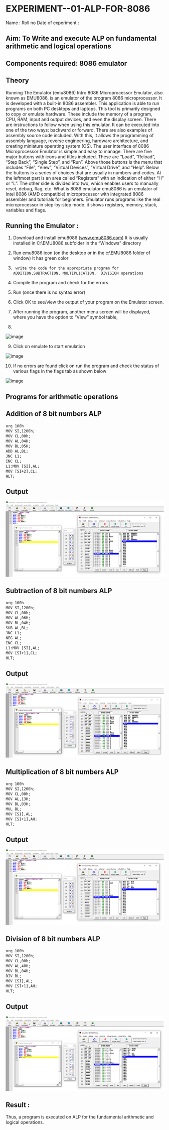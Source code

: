 # EXPERIMENT--01-ALP-FOR-8086
Name :
Roll no 
Date of experiment :





## Aim: To Write and execute ALP on fundamental arithmetic and logical operations
## Components required: 8086  emulator 
## Theory 
Running The Emulator (emu8086) Intro 8086 Microprocessor Emulator, also known as EMU8086, is an emulator of the program 8086 microprocessor. It is developed with a built-in 8086 assembler. This application is able to run programs on both PC desktops and laptops. This tool is primarily designed to copy or emulate hardware. These include the memory of a program, CPU, RAM, input and output devices, and even the display screen. There are instructions to follow when using this emulator. It can be executed into one of the two ways: backward or forward. There are also examples of assembly source code included. With this, it allows the programming of assembly language, reverse engineering, hardware architecture, and creating miniature operating system (OS). The user interface of 8086 Microprocessor Emulator is simple and easy to manage. There are five major buttons with icons and titles included. These are “Load”, “Reload”, “Step Back”, “Single Step”, and “Run”. Above those buttons is the menu that includes “File”, “View”, “Virtual Devices”, “Virtual Drive”, and “Help”. Below the buttons is a series of choices that are usually in numbers and codes. At the leftmost part is an area called “Registers” with an indication of either “H” or “L”. The other side is divided into two, which enables users to manually reset, debug, flag, etc. What is 8086 emulator emu8086 is an emulator of Intel 8086 (AMD compatible) microprocessor with integrated 8086 assembler and tutorials for beginners. Emulator runs programs like the real microprocessor in step-by-step mode. it shows registers, memory, stack, variables and flags.


 ## Running the Emulator :
1.	Download and install emu8086 (www.emu8086.com) It is usually installed in C:\EMU8086 subfolder in the “Windows” directory
2.	  Run  emu8086 icon (on the desktop or in the c:\EMU8086 folder of window) It has green color 
 
 
3.		write the code for the appropriate program for ADDITION,SUBTRACTION, MULTIPLICATION,  DIVISION operations 

4.	 Compile the program and check for the errors 
5.	Run (once there is no syntax error) 

6.	Click OK to see/view the output of your program on the Emulator screen. 


7.	After running the program, another menu screen will be displayed, where you have the option to “View” symbol table,
8.	 


![image](https://user-images.githubusercontent.com/36288975/189273263-d65baae9-4b8f-4723-afb3-c0ffa4052b04.png)











9.	Click on emulate to start emulation 








![image](https://user-images.githubusercontent.com/36288975/189273273-9bb36ec1-e2e8-4892-8d35-37707332bfdc.png)








10.	If no errors are found click on run the program and check the status of various flags in the flags tab as shown below 






![image](https://user-images.githubusercontent.com/36288975/189273277-113a2a33-4a40-4ff8-95a5-ecd3a1f504fe.png)







## Programs for arithmetic  operations

## Addition  of 8 bit numbers  ALP 
```
org 100h  
MOV SI,1200h;
MOV CL,00h;
MOV AL,04H;
MOV BL,05H;
ADD AL,BL;
JNC L1;
INC CL;
L1:MOV [SI],AL;
MOV [SI+2],CL;
HLT;

```

## Output  
![](https://github.com/Kishore00007/EXPERIMENT--01-ALP-FOR-8086/blob/main/IMG-001.png)
 
## Subtraction   of 8 bit numbers  ALP 
```
org 100h
MOV SI,1200h;
MOV CL,00h;
MOV AL,06H;
MOV BL,04H;
SUB AL,BL;
JNC L1;
NEG AL;
INC CL;
L1:MOV [SI],AL;
MOV [SI+1],CL;
HLT;
``` 
## Output  
![](https://github.com/Kishore00007/EXPERIMENT--01-ALP-FOR-8086/blob/main/IMG-002.png)
## Multiplication  of 8 bit numbers  ALP 
```
org 100h  
MOV SI,1200h;
MOV CL,00h;
MOV AL,13H;
MOV BL,03H;
MUL BL;
MOV [SI],AL;
MOV [SI+1],AH;
HLT;
```
 ## Output  
 ![](https://github.com/Kishore00007/EXPERIMENT--01-ALP-FOR-8086/blob/main/IMG-003.png)


## Division  of 8 bit numbers  ALP 
```
org 100h  
MOV SI,1200h;
MOV CL,00h;
MOV AL,40H;
MOV BL,04H;
DIV BL;
MOV [SI],AL;
MOV [SI+1],AH;
HLT;
```
## Output  
![](https://github.com/Kishore00007/EXPERIMENT--01-ALP-FOR-8086/blob/main/IMG-004.png)

## Result :
 Thus, a program is executed on ALP for the fundamental arithmetic and logical operations.









